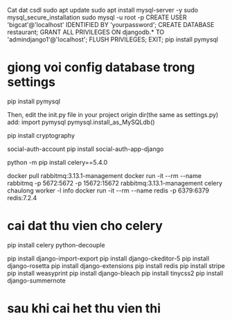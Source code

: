 Cat dat csdl
sudo apt update
sudo apt install mysql-server -y
sudo mysql_secure_installation
sudo mysql -u root -p
CREATE USER 'bigcat'@'localhost' IDENTIFIED BY 'yourpassword';
CREATE DATABASE restaurant;
GRANT ALL PRIVILEGES ON djangodb.* TO 'admindjango1'@'localhost';
FLUSH PRIVILEGES;
EXIT;
pip install pymysql
# giong voi config database trong settings
pip install pymysql

Then, edit the init.py file in your project origin dir(the same as settings.py)
add:
import pymysql
pymysql.install_as_MySQLdb()

pip install cryptography

social-auth-account
pip install social-auth-app-django

python -m pip install celery==5.4.0


docker pull rabbitmq:3.13.1-management
docker run -it --rm --name rabbitmq -p 5672:5672 -p 15672:15672 rabbitmq:3.13.1-management
celery chaulong worker -l info
docker run -it --rm --name redis -p 6379:6379 redis:7.2.4

# cai dat thu vien cho celery

pip install celery python-decouple

pip install django-import-export
pip install django-ckeditor-5
pip install django-rosetta
pip install django-extensions
pip install redis
pip install stripe
pip install weasyprint
pip install django-bleach
pip install tinycss2
pip install django-summernote

# sau khi cai het thu vien thi 
